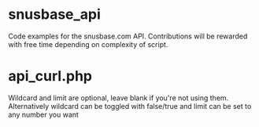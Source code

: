 # snusbase_api
Code examples for the snusbase.com API. Contributions will be rewarded with free time depending on complexity of script.

# api_curl.php
Wildcard and limit are optional, leave blank if you're not using them. Alternatively wildcard can be toggled with false/true and limit can be set to any number you want
